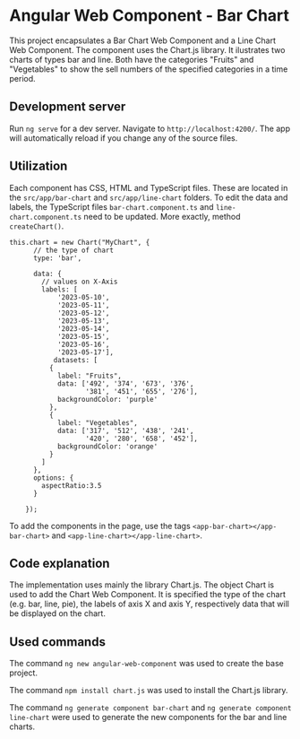 # Angular Web Component - Bar Chart

This project encapsulates a Bar Chart Web Component and a Line Chart Web Component. The component uses the Chart.js library. It ilustrates two charts of types bar and line. Both have the categories "Fruits" and "Vegetables" to show the sell numbers of the specified categories in a time period.

## Development server

Run `ng serve` for a dev server. Navigate to `http://localhost:4200/`. The app will automatically reload if you change any of the source files.

## Utilization

Each component has CSS, HTML and TypeScript files. These are located in the `src/app/bar-chart` and `src/app/line-chart` folders. To edit the data and labels, the TypeScript files `bar-chart.component.ts` and `line-chart.component.ts` need to be updated. More exactly, method `createChart()`.

```
this.chart = new Chart("MyChart", {
      // the type of chart
      type: 'bar',

      data: {
        // values on X-Axis
        labels: [
            '2023-05-10',
            '2023-05-11',
            '2023-05-12',
            '2023-05-13',
		    '2023-05-14',
            '2023-05-15',
            '2023-05-16',
            '2023-05-17'], 
	       datasets: [
          {
            label: "Fruits",
            data: ['492', '374', '673', '376',
                   '381', '451', '655', '276'],
            backgroundColor: 'purple'
          },
          {
            label: "Vegetables",
            data: ['317', '512', '438', '241',
                   '420', '280', '658', '452'],
            backgroundColor: 'orange'
          }  
        ]
      },
      options: {
        aspectRatio:3.5
      }
      
    });
```

To add the components in the page, use the tags `<app-bar-chart></app-bar-chart>` and `<app-line-chart></app-line-chart>`.

## Code explanation

The implementation uses mainly the library Chart.js. The object Chart is used to add the Chart Web Component. It is specified the type of the chart (e.g. bar, line, pie), the labels of axis X and axis Y, respectively data that will be displayed on the chart.

## Used commands

The command `ng new angular-web-component` was used to create the base project.

The command `npm install chart.js` was used to install the Chart.js library.

The command `ng generate component bar-chart` and `ng generate component line-chart` were used to generate the new components for the bar and line charts.
